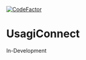 [![CodeFactor](https://www.codefactor.io/repository/github/scoin0/usagiconnect/badge/development)](https://www.codefactor.io/repository/github/scoin0/usagiconnect/overview/development)

# UsagiConnect

In-Development
